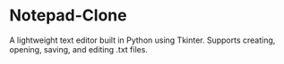# Notepad-Clone
A lightweight text editor built in Python using Tkinter. Supports creating, opening, saving, and editing .txt files.
